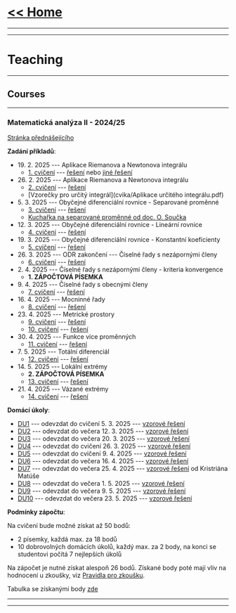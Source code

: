 # [<< Home](https://tattobiti.github.io)

* * *
* * *

# Teaching

* * *

## Courses

* * *

### <strong> Matematická analýza II - 2024/25 </strong>

[Stránka přednášejícího](https://www.karlin.mff.cuni.cz/~mbul8060/teaching.html)

<strong>Zadání příkladů</strong>:
+ 19\. 2\. 2025 --- Aplikace Riemanova a Newtonova integrálu
  + [1. cvičení](cvika/cvic1z13a.pdf) --- [řešení](cvika/cvic1z13.pdf) nebo [jiné řešení](cvika/cviceni01.pdf)
+ 26\. 2\. 2025 --- Aplikace Riemanova a Newtonova integrálu
  + [2. cvičení](cvika/cvic201.pdf) --- [řešení](cvika/cviceni02.pdf)
  + [Vzorečky pro určitý integrál](cvika/Aplikace určitého integrálu.pdf)
+ 5\. 3\. 2025 --- Obyčejné diferenciální rovnice - Separované proměnné
  + [3. cvičení](cvika/cvic102.pdf) --- [řešení](cvika/cviceni03.pdf)
  + [Kuchařka na separované proměnné od doc. O. Součka](cvika/ODR-kucharka-separace.pdf)
+ 12\. 3\. 2025 --- Obyčejné diferenciální rovnice - Lineární rovnice
  + [4. cvičení](cvika/cvic103.pdf) --- [řešení](cvika/cviceni04.pdf)
+ 19\. 3\. 2025 --- Obyčejné diferenciální rovnice - Konstantní koeficienty
  + [5. cvičení](cvika/cvic104a.pdf) --- [řešení](cvika/cviceni05.pdf)
+ 26\. 3\. 2025 --- ODR zakončení --- Číselné řady s nezápornými členy
  + [6. cvičení](cvika/cvic105.pdf) --- [řešení](cvika/cviceni06.pdf)
+ 2\. 4\. 2025 --- Číselné řady s nezápornými členy - kriteria konvergence
  + <strong>1. ZÁPOČTOVÁ PÍSEMKA</strong>
+ 9\. 4\. 2025 ---  Číselné řady s obecnými členy
  + [7. cvičení](cvika/cvic106.pdf) --- [řešení](cvika/cviceni07.pdf)
+ 16\. 4\. 2025 --- Mocninné řady
  + [8. cvičení](cvika/cvic107.pdf) --- [řešení](cvika/cviceni08.pdf)
+ 23\. 4\. 2025 --- Metrické prostory
  + [9. cvičení](cvika/cvic108.pdf) --- [řešení](cvika/cviceni10.pdf)
  + [10. cvičení](cvika/cvic109.pdf) --- [řešení](cvika/cviceni09.pdf) 
+ 30\. 4\. 2025 --- Funkce více proměnných
  + [11. cvičení](cvika/cvic110.pdf) --- [řešení](cvika/cviceni11.pdf) 
+ 7\. 5\. 2025 --- Totální diferenciál
  + [12. cvičení](cvika/cvic111.pdf) --- [řešení](cvika/cviceni12.pdf) 
+ 14\. 5\. 2025 --- Lokální extrémy
  + <strong>2. ZÁPOČTOVÁ PÍSEMKA</strong>
  + [13. cvičení](cvika/cvic112.pdf) --- [řešení](cvika/cviceni13.pdf) 
+ 21\. 4\. 2025 --- Vázané extrémy
  + [14. cvičení](cvika/cvic113.pdf) --- [řešení](cvika/cviceni14.pdf) 

<strong>Domácí úkoly</strong>:
+ [DU1](cvika/2DU1.pdf) --- odevzdat do cvičení 5\. 3\. 2025 --- [vzorové řešení](cvika/2DU1-solution.pdf)
+ [DU2](cvika/2DU2.pdf) --- odevzdat do večera 12\. 3\. 2025 --- [vzorové řešení](cvika/2DU2-solution.pdf)
+ [DU3](cvika/2DU3.pdf) --- odevzdat do večera 20\. 3\. 2025 --- [vzorové řešení](cvika/2DU3-solution.pdf)
+ [DU4](cvika/2DU4.pdf) --- odevzdat do cvičení 26\. 3\. 2025 --- [vzorové řešení](cvika/2DU4-solution.pdf)
+ [DU5](cvika/2DU5.pdf) --- odevzdat do cvičení 9\. 4\. 2025 --- [vzorové řešení](cvika/2DU5-solution.pdf)
+ [DU6](cvika/2DU6.pdf) --- odevzdat do večera 16\. 4\. 2025 --- [vzorové řešení](cvika/2DU6-solution.pdf)
+ [DU7](cvika/2DU7.pdf) --- odevzdat do večera 25\. 4\. 2025 --- [vzorové řešení](cvika/KristiánMatúš.pdf) od Kristriána Matúše
+ [DU8](cvika/2DU8.pdf) --- odevzdat do večera 1\. 5\. 2025 --- [vzorové řešení](cvika/2DU8-solution.pdf)
+ [DU9](cvika/2DU9.pdf) --- odevzdat do večera 9\. 5\. 2025 --- [vzorové řešení](cvika/2DU9-solution.pdf)
+ [DU10](cvika/2DU10.pdf) --- odevzdat do večera 23\. 5\. 2025 --- [vzorové řešení](cvika/2DU10-solution.pdf)

<strong>Podmínky zápočtu</strong>:

Na cvičení bude možné získat až 50 bodů:
+ 2 písemky, každá max. za 18 bodů
+ 10 dobrovolných domácích úkolů, každý max. za 2 body, na konci se studentovi počítá 7 nejlepších úkolů

Na zápočet je nutné získat alespoň 26 bodů. Získané body poté mají vliv na hodnocení u zkoušky, viz [Pravidla pro zkoušku](https://www.karlin.mff.cuni.cz/~mbul8060/NOFY152/Zkouska_NOFY152.pdf).

Tabulka se získanými body [zde](https://docs.google.com/spreadsheets/d/1VRyRStmssmhYSyboxeZ66t47v5QAovNpC8vqQqO_n04/edit?gid=0#gid=0)

___

* * *
